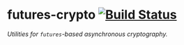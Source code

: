 # futures-crypto [![Build Status](https://travis-ci.org/srijs/rust-futures-crypto.svg?branch=master)](https://travis-ci.org/srijs/rust-futures-crypto)

_Utilities for `futures`-based asynchronous cryptography._
